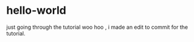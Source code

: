 hello-world
===========

just going through the tutorial
woo hoo , i made an edit to commit for the tutorial.
